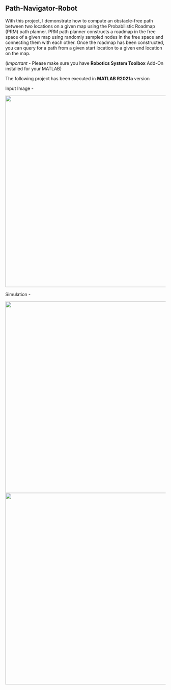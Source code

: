 ## Path-Navigator-Robot
With this project, I demonstrate how to compute an obstacle-free path between two locations on a given
map using the Probabilistic Roadmap (PRM) path planner. PRM path planner constructs a roadmap in
the free space of a given map using randomly sampled nodes in the free space and connecting them
with each other. Once the roadmap has been constructed, you can query for a path from a given start location to a given end location on the map.

(*Important* - Please make sure you have **Robotics System Toolbox** Add-On installed for your MATLAB)

The following project has been executed in **MATLAB R2021a** version 

Input Image - 

<img src="https://github.com/souvik0306/Path-Navigator-Robot/blob/master/Route_Map_Solved.jpeg" width="700" height="600">

Simulation - 

<img src="https://github.com/souvik0306/Path-Navigator-Robot/blob/master/Simulation_1.gif" width="700" height="600">

<img src="https://github.com/souvik0306/Path-Navigator-Robot/blob/master/Simulation_2.gif" width="700" height="600">
